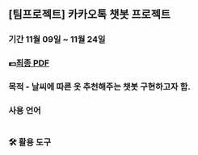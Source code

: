 ## [팀프로젝트] 카카오톡 챗봇 프로젝트

### 기간 11월 09일 ~ 11월 24일 

### 💷[최종 PDF](https://www.canva.com/design/DAF2ozIeNvQ/8GnQlKluwknRegUBcD6QUw/view?utm_content=DAF2ozIeNvQ&utm_campaign=share_your_design&utm_medium=link&utm_source=shareyourdesignpanel)

### 목적 - 날씨에 따른 옷 추천해주는 챗봇 구현하고자 함.

### 사용 언어
<img src="https://img.shields.io/badge/python-3776AB?style=for-the-badge&#x26;logo=python&#x26;logoColor=white" alt="" data-size="original">

### 🛠 활용 도구
 <img src="https://img.shields.io/badge/pycharm-000000?style=for-the-badge&#x26;logo=pycharm&#x26;logoColor=white" alt="" data-size="original"> <img src="https://img.shields.io/badge/flask-000000?style=for-the-badge&#x26;logo=flask&#x26;logoColor=white" alt="" data-size="original">\
<img src="../../../.gitbook/assets/구름ide.png" alt="" data-size="line"> <img src="https://img.shields.io/badge/kakaotalk-FFCD00?style=for-the-badge&#x26;logo=kakaotalk&#x26;logoColor=white" alt="" data-size="original"> <img src="https://img.shields.io/badge/github-181717?style=for-the-badge&#x26;logo=github&#x26;logoColor=white" alt="" data-size="original">



